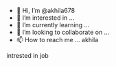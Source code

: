 - 👋 Hi, I’m @akhila678
- 👀 I’m interested in ...
- 🌱 I’m currently learning ...
- 💞️ I’m looking to collaborate on ...
- 📫 How to reach me ...
akhila 
<!---
akhila678/akhila678 is a ✨ special ✨ repository because its `README.md` (this file) appears on your GitHub profile.
You can click the Preview link to take a look at your changes.
---> intrested in job

